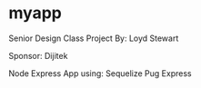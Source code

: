 # myapp

Senior Design Class Project By: Loyd Stewart

Sponsor: Dijitek

Node Express App using:
  Sequelize
  Pug
  Express
